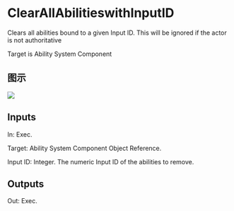 # ClearAllAbilitieswithInputID

Clears all abilities bound to a given Input ID. This will be ignored if the actor is not authoritative

Target is Ability System Component

## 图示

![]($-20221218-19081621.png)

## Inputs

In: Exec.

Target: Ability System Component Object Reference.

Input ID: Integer. The numeric Input ID of the abilities to remove.  

## Outputs

Out: Exec.

